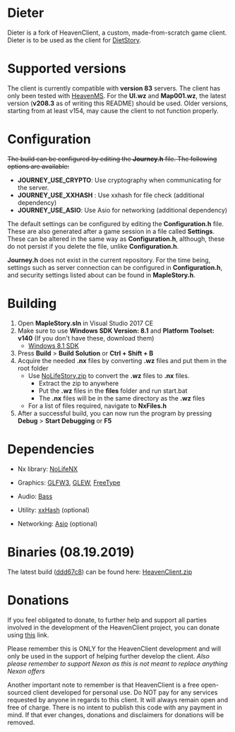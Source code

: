 # Dieter
Dieter is a fork of HeavenClient, a custom, made-from-scratch game client. Dieter is to be used as the client for [DietStory](https://github.com/BenjixD/MapleSolaxiaV2).

# Supported versions
The client is currently compatible with **version 83** servers.
The client has only been tested with [HeavenMS](https://github.com/ronancpl/HeavenMS).
For the **UI.wz** and **Map001.wz**, the latest version (**v208.3** as of writing this README) should be used. Older versions, starting from at least v154, may cause the client to not function properly.

# Configuration
<del>The build can be configured by editing the **Journey.h** file. The following options are available:
- **JOURNEY_USE_CRYPTO**: Use cryptography when communicating for the server.
- **JOURNEY_USE_XXHASH** : Use xxhash for file check (additional dependency)
- **JOURNEY_USE_ASIO**: Use Asio for networking (additional dependency)

The default settings can be configured by editing the **Configuration.h** file. These are also generated after a game session in a file called **Settings**. These can be altered in the same way as **Configuration.h**, although, these do not persist if you delete the file, unlike **Configuration.h**.</del>

**Journey.h** does not exist in the current repository. For the time being, settings such as server connection can be configured in **Configuration.h**, and security settings listed about can be found in **MapleStory.h**.

# Building
1. Open **MapleStory.sln** in Visual Studio 2017 CE
2. Make sure to use **Windows SDK Version: 8.1** and **Platform Toolset: v140** (If you don't have these, download them)
   * [Windows 8.1 SDK](https://developer.microsoft.com/en-us/windows/downloads/sdk-archive)
3. Press **Build** > **Build Solution** or **Ctrl + Shift + B**
4. Acquire the needed **.nx** files by converting **.wz** files and put them in the root folder
	- Use [NoLifeStory.zip](https://drive.google.com/open?id=1Mk3Kq1lY4NTMqylN5sn0-DQNAcoZZRYH) to convert the **.wz** files to **.nx** files. 
		- Extract the zip to anywhere
		- Put the **.wz** files in the **files** folder and run start.bat
		- The **.nx** files will be in the same directory as the **.wz** files
	- For a list of files required, navigate to **NxFiles.h**
4. After a successful build, you can now run the program by pressing **Debug** > **Start Debugging** or **F5**

# Dependencies
- Nx library:
[NoLifeNX](https://github.com/NoLifeDev/NoLifeNx)

- Graphics:
[GLFW3](http://www.glfw.org/download.html), [GLEW](http://glew.sourceforge.net/), [FreeType](http://www.freetype.org/)

- Audio:
[Bass](http://www.un4seen.com/)

- Utility:
[xxHash](https://github.com/Cyan4973/xxHash) (optional)

- Networking:
[Asio](http://think-async.com/) (optional)

# Binaries (08.19.2019)
The latest build ([ddd67c8](https://github.com/ryantpayton/HeavenClient/commit/ddd67c8693ef2ad352e8c2dc1e4628e625c49953)) can be found here: [HeavenClient.zip](https://drive.google.com/open?id=186fBZWcuK5uSB3CN6jeTJ_AdU6tK82Ey)

# Donations
If you feel obligated to donate, to further help and support all parties involved in the development of the HeavenClient project, you can donate using [this](https://paypal.me/pools/c/8frYNoobcY) link.

Please remember this is ONLY for the HeavenClient development and will only be used in the support of helping further develop the client. *Also please remember to support Nexon as this is not meant to replace anything Nexon offers*

Another important note to remember is that HeavenClient is a free open-sourced client developed for personal use. Do NOT pay for any services requested by anyone in regards to this client. It will always remain open and free of charge. There is no intent to publish this code with any payment in mind. If that ever changes, donations and disclaimers for donations will be removed.